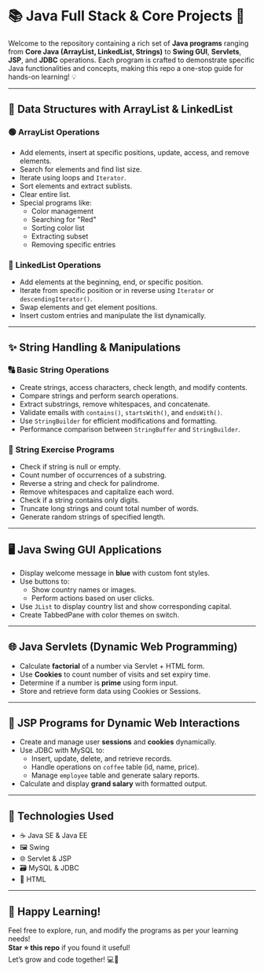# 📚 Java Full Stack & Core Projects 🚀

Welcome to the repository containing a rich set of **Java programs** ranging from **Core Java (ArrayList, LinkedList, Strings)** to **Swing GUI**, **Servlets**, **JSP**, and **JDBC** operations. Each program is crafted to demonstrate specific Java functionalities and concepts, making this repo a one-stop guide for hands-on learning! 💡

---

## 🍏 Data Structures with ArrayList & LinkedList

### 🟢 **ArrayList Operations**
- Add elements, insert at specific positions, update, access, and remove elements.
- Search for elements and find list size.
- Iterate using loops and `Iterator`.
- Sort elements and extract sublists.
- Clear entire list.
- Special programs like:
  - Color management
  - Searching for "Red"
  - Sorting color list
  - Extracting subset
  - Removing specific entries

### 🔵 **LinkedList Operations**
- Add elements at the beginning, end, or specific position.
- Iterate from specific position or in reverse using `Iterator` or `descendingIterator()`.
- Swap elements and get element positions.
- Insert custom entries and manipulate the list dynamically.

---

## ✨ String Handling & Manipulations

### 🔠 **Basic String Operations**
- Create strings, access characters, check length, and modify contents.
- Compare strings and perform search operations.
- Extract substrings, remove whitespaces, and concatenate.
- Validate emails with `contains()`, `startsWith()`, and `endsWith()`.
- Use `StringBuilder` for efficient modifications and formatting.
- Performance comparison between `StringBuffer` and `StringBuilder`.

### 🧩 **String Exercise Programs**
- Check if string is null or empty.
- Count number of occurrences of a substring.
- Reverse a string and check for palindrome.
- Remove whitespaces and capitalize each word.
- Check if a string contains only digits.
- Truncate long strings and count total number of words.
- Generate random strings of specified length.

---

## 🖥️ Java Swing GUI Applications

- Display welcome message in **blue** with custom font styles.
- Use buttons to:
  - Show country names or images.
  - Perform actions based on user clicks.
- Use `JList` to display country list and show corresponding capital.
- Create TabbedPane with color themes on switch.

---

## 🌐 Java Servlets (Dynamic Web Programming)

- Calculate **factorial** of a number via Servlet + HTML form.
- Use **Cookies** to count number of visits and set expiry time.
- Determine if a number is **prime** using form input.
- Store and retrieve form data using Cookies or Sessions.

---

## 📝 JSP Programs for Dynamic Web Interactions

- Create and manage user **sessions** and **cookies** dynamically.
- Use JDBC with MySQL to:
  - Insert, update, delete, and retrieve records.
  - Handle operations on `coffee` table (id, name, price).
  - Manage `employee` table and generate salary reports.
- Calculate and display **grand salary** with formatted output.

---

## 🧷 Technologies Used
- ☕ Java SE & Java EE
- 🖼️ Swing
- 🌐 Servlet & JSP
- 🗃️ MySQL & JDBC
- 🎨 HTML

---



## 🌟 Happy Learning!
Feel free to explore, run, and modify the programs as per your learning needs!  
**Star ⭐ this repo** if you found it useful!  
Let’s grow and code together! 💻💙
